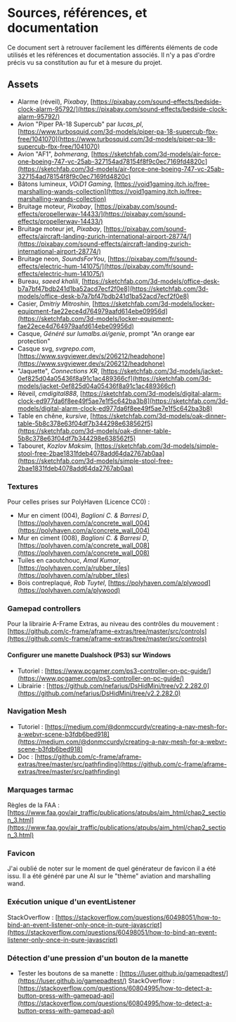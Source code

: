 # Sources, références, et documentation

Ce document sert à retrouver facilement les différents éléments de code utilisés et les références et documentation associés. Il n'y a pas d'ordre précis vu sa constitution au fur et à mesure du projet.

## Assets

- Alarme (réveil), *Pixabay*, [https://pixabay.com/sound-effects/bedside-clock-alarm-95792/](https://pixabay.com/sound-effects/bedside-clock-alarm-95792/)
- Avion "Piper PA-18 Supercub" par *lucas_pl*, [https://www.turbosquid.com/3d-models/piper-pa-18-supercub-fbx-free/1041070](https://www.turbosquid.com/3d-models/piper-pa-18-supercub-fbx-free/1041070)
- Avion "AF1", *bohmerang*, [https://sketchfab.com/3d-models/air-force-one-boeing-747-vc-25ab-327154ad78154f8f9c0ec7169fd4820c](https://sketchfab.com/3d-models/air-force-one-boeing-747-vc-25ab-327154ad78154f8f9c0ec7169fd4820c)
- Bâtons lumineux, *VOiD1 Gaming*, [https://void1gaming.itch.io/free-marshalling-wands-collection](https://void1gaming.itch.io/free-marshalling-wands-collection)
- Bruitage moteur, *Pixabay*, [https://pixabay.com/sound-effects/propellerwav-14433/](https://pixabay.com/sound-effects/propellerwav-14433/)
- Bruitage moteur jet, *Pixabay*, [https://pixabay.com/sound-effects/aircraft-landing-zurich-international-airport-28774/](https://pixabay.com/sound-effects/aircraft-landing-zurich-international-airport-28774/)
- Bruitage neon, *SoundsForYou*, [https://pixabay.com/fr/sound-effects/electric-hum-141075/](https://pixabay.com/fr/sound-effects/electric-hum-141075/)
- Bureau, *saeed khalili*, [https://sketchfab.com/3d-models/office-desk-b7a7bf47bdb241d1ba52acd7ecf2f0e8](https://sketchfab.com/3d-models/office-desk-b7a7bf47bdb241d1ba52acd7ecf2f0e8)
- Casier, *Dmitriy Mitroshin*, [https://sketchfab.com/3d-models/locker-equipment-fae22ece4d764979aafd614ebe09956d](https://sketchfab.com/3d-models/locker-equipment-fae22ece4d764979aafd614ebe09956d)
- Casque, *Généré sur lumalbs.ai/genie*, prompt "An orange ear protection"
- Casque svg, *svgrepo.com*, [https://www.svgviewer.dev/s/206212/headphone](https://www.svgviewer.dev/s/206212/headphone)
- "Jaquette", *Connections XR*, [https://sketchfab.com/3d-models/jacket-0ef825d04a05436f8a91c1ac489366cf](https://sketchfab.com/3d-models/jacket-0ef825d04a05436f8a91c1ac489366cf)
- Réveil, *cmdigital888*, [https://sketchfab.com/3d-models/digital-alarm-clock-ed977da6f8ee49f5ae7e1f5c642ba3b8](https://sketchfab.com/3d-models/digital-alarm-clock-ed977da6f8ee49f5ae7e1f5c642ba3b8)
- Table en chêne, *kursive*, [https://sketchfab.com/3d-models/oak-dinner-table-5b8c378e63f04df7b344298e638562f5](https://sketchfab.com/3d-models/oak-dinner-table-5b8c378e63f04df7b344298e638562f5)
- Tabouret, *Kozlov Maksim*, [https://sketchfab.com/3d-models/simple-stool-free-2bae1831fdeb4078add64da2767ab0aa](https://sketchfab.com/3d-models/simple-stool-free-2bae1831fdeb4078add64da2767ab0aa)

### Textures
Pour celles prises sur PolyHaven (Licence CC0) :
- Mur en ciment (004), *Baglioni C. & Barresi D*, [https://polyhaven.com/a/concrete_wall_004](https://polyhaven.com/a/concrete_wall_004)
- Mur en ciment (008), *Baglioni C. & Barresi D*, [https://polyhaven.com/a/concrete_wall_008](https://polyhaven.com/a/concrete_wall_008)
- Tuiles en caoutchouc, *Amal Kumar*, [https://polyhaven.com/a/rubber_tiles](https://polyhaven.com/a/rubber_tiles)
- Bois contreplaqué, *Rob Tuytel*, [https://polyhaven.com/a/plywood](https://polyhaven.com/a/plywood)

### Gamepad controllers
Pour la librairie A-Frame Extras, au niveau des contrôles du mouvement : [https://github.com/c-frame/aframe-extras/tree/master/src/controls](https://github.com/c-frame/aframe-extras/tree/master/src/controls)

#### Configurer une manette Dualshock (PS3) sur Windows
- Tutoriel : [https://www.pcgamer.com/ps3-controller-on-pc-guide/](https://www.pcgamer.com/ps3-controller-on-pc-guide/)
- Librairie : [https://github.com/nefarius/DsHidMini/tree/v2.2.282.0](https://github.com/nefarius/DsHidMini/tree/v2.2.282.0)

### Navigation Mesh
- Tutoriel : [https://medium.com/@donmccurdy/creating-a-nav-mesh-for-a-webvr-scene-b3fdb6bed918](https://medium.com/@donmccurdy/creating-a-nav-mesh-for-a-webvr-scene-b3fdb6bed918)
- Doc : [https://github.com/c-frame/aframe-extras/tree/master/src/pathfinding](https://github.com/c-frame/aframe-extras/tree/master/src/pathfinding)

### Marquages tarmac
Règles de la FAA : [https://www.faa.gov/air_traffic/publications/atpubs/aim_html/chap2_section_3.html](https://www.faa.gov/air_traffic/publications/atpubs/aim_html/chap2_section_3.html)

### Favicon
J'ai oublié de noter sur le moment de quel générateur de favicon il a été issu. Il a été généré par une AI sur le "thème" aviation and marshalling wand.

### Exécution unique d'un eventListener 
StackOverflow : [https://stackoverflow.com/questions/60498051/how-to-bind-an-event-listener-only-once-in-pure-javascript](https://stackoverflow.com/questions/60498051/how-to-bind-an-event-listener-only-once-in-pure-javascript)

### Détection d'une pression d'un bouton de la manette
- Tester les boutons de sa manette : [https://luser.github.io/gamepadtest/](https://luser.github.io/gamepadtest/)
StackOverflow : [https://stackoverflow.com/questions/60804995/how-to-detect-a-button-press-with-gamepad-api](https://stackoverflow.com/questions/60804995/how-to-detect-a-button-press-with-gamepad-api)